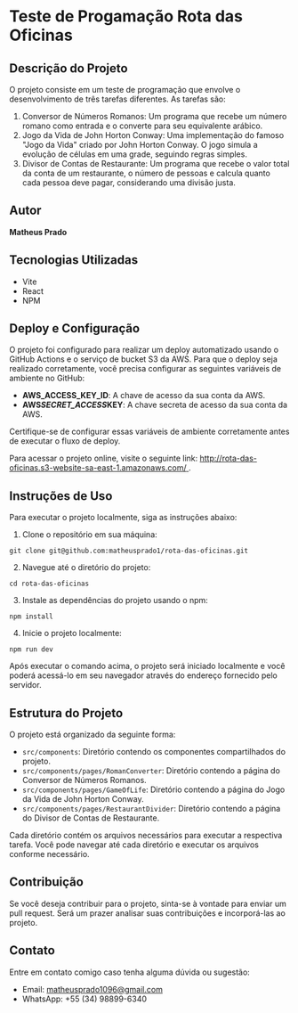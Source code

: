 # Teste de Progamação Rota das Oficinas

## Descrição do Projeto

O projeto consiste em um teste de programação que envolve o desenvolvimento de três tarefas diferentes. As tarefas são:

1. Conversor de Números Romanos: Um programa que recebe um número romano como entrada e o converte para seu equivalente arábico.
2. Jogo da Vida de John Horton Conway: Uma implementação do famoso "Jogo da Vida" criado por John Horton Conway. O jogo simula a evolução de células em uma grade, seguindo regras simples.
3. Divisor de Contas de Restaurante: Um programa que recebe o valor total da conta de um restaurante, o número de pessoas e calcula quanto cada pessoa deve pagar, considerando uma divisão justa.

## Autor

**Matheus Prado**

## Tecnologias Utilizadas

- Vite
- React
- NPM

## Deploy e Configuração

O projeto foi configurado para realizar um deploy automatizado usando o GitHub Actions e o serviço de bucket S3 da AWS. Para que o deploy seja realizado corretamente, você precisa configurar as seguintes variáveis de ambiente no GitHub:

- **AWS_ACCESS_KEY_ID**: A chave de acesso da sua conta da AWS.
- **AWS*SECRET_ACCESS*KEY**: A chave secreta de acesso da sua conta da AWS.

Certifique-se de configurar essas variáveis de ambiente corretamente antes de executar o fluxo de deploy.

Para acessar o projeto online, visite o seguinte link: [
http://rota-das-oficinas.s3-website-sa-east-1.amazonaws.com/
](http://rota-das-oficinas.s3-website-sa-east-1.amazonaws.com/).

## Instruções de Uso

Para executar o projeto localmente, siga as instruções abaixo:

1. Clone o repositório em sua máquina:

```shell
git clone git@github.com:matheusprado1/rota-das-oficinas.git
```

2. Navegue até o diretório do projeto:

```shell
cd rota-das-oficinas
```

3. Instale as dependências do projeto usando o npm:

```shell
npm install
```

4. Inicie o projeto localmente:

```shell
npm run dev
```

Após executar o comando acima, o projeto será iniciado localmente e você poderá acessá-lo em seu navegador através do endereço fornecido pelo servidor.

## Estrutura do Projeto

O projeto está organizado da seguinte forma:

- `src/components`: Diretório contendo os componentes compartilhados do projeto.
- `src/components/pages/RomanConverter`: Diretório contendo a página do Conversor de Números Romanos.
- `src/components/pages/GameOfLife`: Diretório contendo a página do Jogo da Vida de John Horton Conway.
- `src/components/pages/RestaurantDivider`: Diretório contendo a página do Divisor de Contas de Restaurante.

Cada diretório contém os arquivos necessários para executar a respectiva tarefa. Você pode navegar até cada diretório e executar os arquivos conforme necessário.

## Contribuição

Se você deseja contribuir para o projeto, sinta-se à vontade para enviar um pull request. Será um prazer analisar suas contribuições e incorporá-las ao projeto.

## Contato

Entre em contato comigo caso tenha alguma dúvida ou sugestão:

- Email: matheusprado1096@gmail.com
- WhatsApp: +55 (34) 98899-6340
